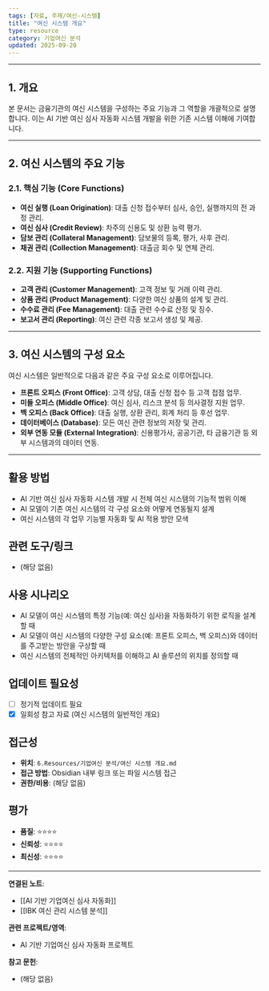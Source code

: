 ```yaml
---
tags: [자료, 주제/여신-시스템]
title: "여신 시스템 개요"
type: resource
category: 기업여신 분석
updated: 2025-09-20
---
```



---

## 1. 개요

본 문서는 금융기관의 여신 시스템을 구성하는 주요 기능과 그 역할을 개괄적으로 설명합니다. 이는 AI 기반 여신 심사 자동화 시스템 개발을 위한 기존 시스템 이해에 기여합니다.

---

## 2. 여신 시스템의 주요 기능

### 2.1. 핵심 기능 (Core Functions)

-   **여신 실행 (Loan Origination)**: 대출 신청 접수부터 심사, 승인, 실행까지의 전 과정 관리.
-   **여신 심사 (Credit Review)**: 차주의 신용도 및 상환 능력 평가.
-   **담보 관리 (Collateral Management)**: 담보물의 등록, 평가, 사후 관리.
-   **채권 관리 (Collection Management)**: 대출금 회수 및 연체 관리.

### 2.2. 지원 기능 (Supporting Functions)

-   **고객 관리 (Customer Management)**: 고객 정보 및 거래 이력 관리.
-   **상품 관리 (Product Management)**: 다양한 여신 상품의 설계 및 관리.
-   **수수료 관리 (Fee Management)**: 대출 관련 수수료 산정 및 징수.
-   **보고서 관리 (Reporting)**: 여신 관련 각종 보고서 생성 및 제공.

---

## 3. 여신 시스템의 구성 요소

여신 시스템은 일반적으로 다음과 같은 주요 구성 요소로 이루어집니다.

-   **프론트 오피스 (Front Office)**: 고객 상담, 대출 신청 접수 등 고객 접점 업무.
-   **미들 오피스 (Middle Office)**: 여신 심사, 리스크 분석 등 의사결정 지원 업무.
-   **백 오피스 (Back Office)**: 대출 실행, 상환 관리, 회계 처리 등 후선 업무.
-   **데이터베이스 (Database)**: 모든 여신 관련 정보의 저장 및 관리.
-   **외부 연동 모듈 (External Integration)**: 신용평가사, 공공기관, 타 금융기관 등 외부 시스템과의 데이터 연동.

---

## 활용 방법
<!-- 이 자료를 어떻게 활용할 수 있는가? -->
- AI 기반 여신 심사 자동화 시스템 개발 시 전체 여신 시스템의 기능적 범위 이해
- AI 모델이 기존 여신 시스템의 각 구성 요소와 어떻게 연동될지 설계
- 여신 시스템의 각 업무 기능별 자동화 및 AI 적용 방안 모색

## 관련 도구/링크
<!-- 관련된 도구, 웹사이트, 링크들 -->
- (해당 없음)

## 사용 시나리오
<!-- 어떤 상황에서 이 자료가 유용할 것인가? -->
- AI 모델이 여신 시스템의 특정 기능(예: 여신 심사)을 자동화하기 위한 로직을 설계할 때
- AI 모델이 여신 시스템의 다양한 구성 요소(예: 프론트 오피스, 백 오피스)와 데이터를 주고받는 방안을 구상할 때
- 여신 시스템의 전체적인 아키텍처를 이해하고 AI 솔루션의 위치를 정의할 때

## 업데이트 필요성
<!-- 이 자료가 시간이 지나면 업데이트가 필요한가? -->
- [ ] 정기적 업데이트 필요
- [x] 일회성 참고 자료 (여신 시스템의 일반적인 개요)

## 접근성
<!-- 이 자료에 어떻게 접근할 수 있는가? -->
- **위치**: `6.Resources/기업여신 분석/여신 시스템 개요.md`
- **접근 방법**: Obsidian 내부 링크 또는 파일 시스템 접근
- **권한/비용**: (해당 없음)

## 평가
<!-- 이 자료의 품질이나 신뢰성에 대한 평가 -->
- **품질**: ⭐⭐⭐⭐
- **신뢰성**: ⭐⭐⭐⭐
- **최신성**: ⭐⭐⭐⭐

---

**연결된 노트**:
- [[AI 기반 기업여신 심사 자동화]]
- [[IBK 여신 관리 시스템 분석]]

**관련 프로젝트/영역**:
- AI 기반 기업여신 심사 자동화 프로젝트

**참고 문헌**:
- (해당 없음)
